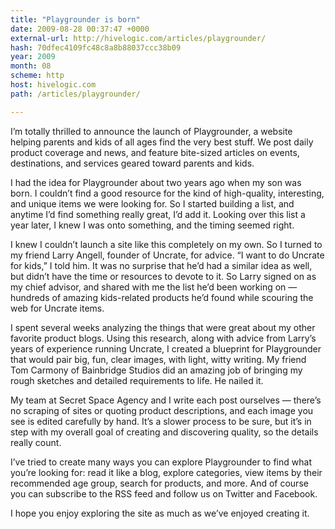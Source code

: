 ```yaml
---
title: "Playgrounder is born"
date: 2009-08-28 00:37:47 +0000
external-url: http://hivelogic.com/articles/playgrounder/
hash: 70dfec4109fc48c8a8b88037ccc38b09
year: 2009
month: 08
scheme: http
host: hivelogic.com
path: /articles/playgrounder/

---
```



I’m totally thrilled to announce the launch of Playgrounder, a website helping parents and kids of all ages find the very best stuff. We post daily product coverage and news, and feature bite-sized articles on events, destinations, and services geared toward parents and kids.


I had the idea for Playgrounder about two years ago when my son was born. I couldn’t find a good resource for the kind of high-quality, interesting, and unique items we were looking for. So I started building a list, and anytime I’d find something really great, I’d add it. Looking over this list a year later, I knew I was onto something, and the timing seemed right.


I knew I couldn’t launch a site like this completely on my own. So I turned to my friend Larry Angell, founder of Uncrate, for advice. “I want to do Uncrate for kids,” I told him. It was no surprise that he’d had a similar idea as well, but didn’t have the time or resources to devote to it. So Larry signed on as my chief advisor, and shared with me the list he’d been working on — hundreds of amazing kids-related products he’d found while scouring the web for Uncrate items.


I spent several weeks analyzing the things that were great about my other favorite product blogs. Using this research, along with advice from Larry’s years of experience running Uncrate, I created a blueprint for Playgrounder that would pair big, fun, clear images, with light, witty writing. My friend Tom Carmony of Bainbridge Studios did an amazing job of bringing my rough sketches and detailed requirements to life. He nailed it.


My team at Secret Space Agency and I write each post ourselves — there’s no scraping of sites or quoting product descriptions, and each image you see is edited carefully by hand. It’s a slower process to be sure, but it’s in step with my overall goal of creating and discovering quality, so the details really count.


I’ve tried to create many ways you can explore Playgrounder to find what you’re looking for: read it like a blog, explore categories, view items by their recommended age group, search for products, and more. And of course you can subscribe to the RSS feed and follow us on Twitter and Facebook.


I hope you enjoy exploring the site as much as we’ve enjoyed creating it.

